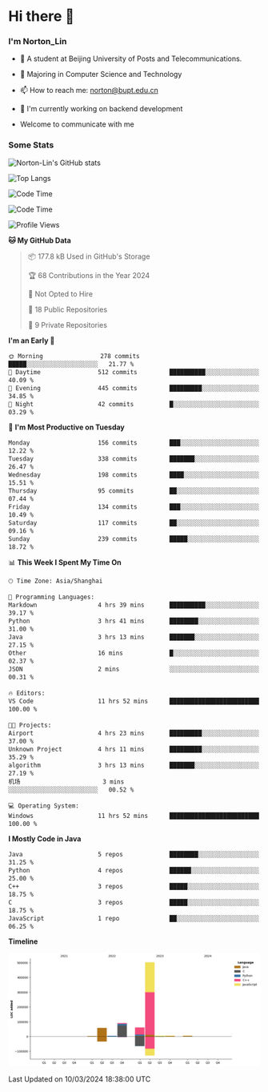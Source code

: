 
# Hi there 👋

### I'm Norton_Lin
- 🏫 A student at Beijing University of Posts and Telecommunications.
- 🌱 Majoring in Computer Science and Technology
- 📫 How to reach me: norton@bupt.edu.cn
- 🌱 I'm currently working on backend development

- Welcome to communicate with me

### Some Stats
![Norton-Lin's GitHub stats](https://github-readme-stats.vercel.app/api?username=Norton-Lin&count_private=true&show_icons=true&theme=radical)

![Top Langs](https://github-readme-stats.vercel.app/api/top-langs/?username=Norton-Lin&langs_count=10&layout=compact)

![Code Time](https://github-readme-stats.vercel.app/api/wakatime?username=Norton_Lin)

<!--START_SECTION:waka-->
![Code Time](http://img.shields.io/badge/Code%20Time-490%20hrs%2053%20mins-blue)

![Profile Views](http://img.shields.io/badge/Profile%20Views-0-blue)

**🐱 My GitHub Data** 

> 📦 177.8 kB Used in GitHub's Storage 
 > 
> 🏆 68 Contributions in the Year 2024
 > 
> 🚫 Not Opted to Hire
 > 
> 📜 18 Public Repositories 
 > 
> 🔑 9 Private Repositories 
 > 
**I'm an Early 🐤** 

```text
🌞 Morning                278 commits         █████░░░░░░░░░░░░░░░░░░░░   21.77 % 
🌆 Daytime                512 commits         ██████████░░░░░░░░░░░░░░░   40.09 % 
🌃 Evening                445 commits         █████████░░░░░░░░░░░░░░░░   34.85 % 
🌙 Night                  42 commits          █░░░░░░░░░░░░░░░░░░░░░░░░   03.29 % 
```
📅 **I'm Most Productive on Tuesday** 

```text
Monday                   156 commits         ███░░░░░░░░░░░░░░░░░░░░░░   12.22 % 
Tuesday                  338 commits         ███████░░░░░░░░░░░░░░░░░░   26.47 % 
Wednesday                198 commits         ████░░░░░░░░░░░░░░░░░░░░░   15.51 % 
Thursday                 95 commits          ██░░░░░░░░░░░░░░░░░░░░░░░   07.44 % 
Friday                   134 commits         ███░░░░░░░░░░░░░░░░░░░░░░   10.49 % 
Saturday                 117 commits         ██░░░░░░░░░░░░░░░░░░░░░░░   09.16 % 
Sunday                   239 commits         █████░░░░░░░░░░░░░░░░░░░░   18.72 % 
```


📊 **This Week I Spent My Time On** 

```text
🕑︎ Time Zone: Asia/Shanghai

💬 Programming Languages: 
Markdown                 4 hrs 39 mins       ██████████░░░░░░░░░░░░░░░   39.17 % 
Python                   3 hrs 41 mins       ████████░░░░░░░░░░░░░░░░░   31.00 % 
Java                     3 hrs 13 mins       ███████░░░░░░░░░░░░░░░░░░   27.15 % 
Other                    16 mins             █░░░░░░░░░░░░░░░░░░░░░░░░   02.37 % 
JSON                     2 mins              ░░░░░░░░░░░░░░░░░░░░░░░░░   00.31 % 

🔥 Editors: 
VS Code                  11 hrs 52 mins      █████████████████████████   100.00 % 

🐱‍💻 Projects: 
Airport                  4 hrs 23 mins       █████████░░░░░░░░░░░░░░░░   37.00 % 
Unknown Project          4 hrs 11 mins       █████████░░░░░░░░░░░░░░░░   35.29 % 
algorithm                3 hrs 13 mins       ███████░░░░░░░░░░░░░░░░░░   27.19 % 
机场                       3 mins              ░░░░░░░░░░░░░░░░░░░░░░░░░   00.52 % 

💻 Operating System: 
Windows                  11 hrs 52 mins      █████████████████████████   100.00 % 
```

**I Mostly Code in Java** 

```text
Java                     5 repos             ████████░░░░░░░░░░░░░░░░░   31.25 % 
Python                   4 repos             ██████░░░░░░░░░░░░░░░░░░░   25.00 % 
C++                      3 repos             █████░░░░░░░░░░░░░░░░░░░░   18.75 % 
C                        3 repos             █████░░░░░░░░░░░░░░░░░░░░   18.75 % 
JavaScript               1 repo              ██░░░░░░░░░░░░░░░░░░░░░░░   06.25 % 
```



**Timeline**

![Lines of Code chart](https://raw.githubusercontent.com/Norton-Lin/Norton-Lin/main/assets/bar_graph.png)


 Last Updated on 10/03/2024 18:38:00 UTC
<!--END_SECTION:waka-->
